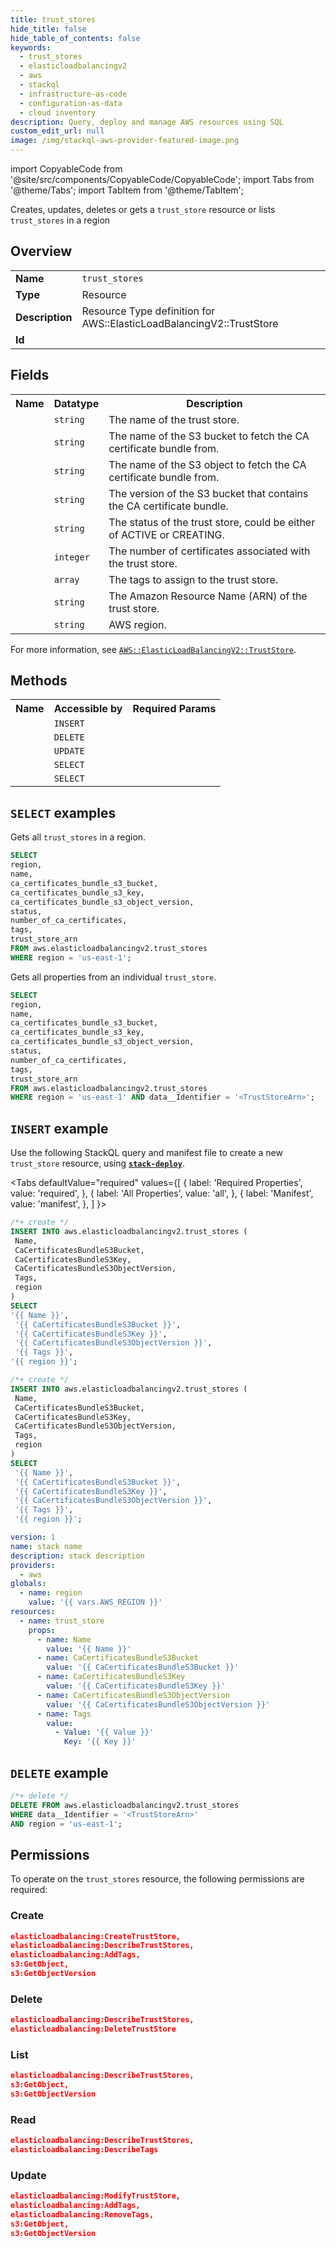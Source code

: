 ```yaml
---
title: trust_stores
hide_title: false
hide_table_of_contents: false
keywords:
  - trust_stores
  - elasticloadbalancingv2
  - aws
  - stackql
  - infrastructure-as-code
  - configuration-as-data
  - cloud inventory
description: Query, deploy and manage AWS resources using SQL
custom_edit_url: null
image: /img/stackql-aws-provider-featured-image.png
---
```


import CopyableCode from '@site/src/components/CopyableCode/CopyableCode';
import Tabs from '@theme/Tabs';
import TabItem from '@theme/TabItem';

Creates, updates, deletes or gets a <code>trust_store</code> resource or lists <code>trust_stores</code> in a region

## Overview
<table>
<tbody>
<tr><td><b>Name</b></td><td><code>trust_stores</code></td></tr>
<tr><td><b>Type</b></td><td>Resource</td></tr>
<tr><td><b>Description</b></td><td>Resource Type definition for AWS::ElasticLoadBalancingV2::TrustStore</td></tr>
<tr><td><b>Id</b></td><td><CopyableCode code="aws.elasticloadbalancingv2.trust_stores" /></td></tr>
</tbody>
</table>

## Fields
<table>
<tbody>
<tr><th>Name</th><th>Datatype</th><th>Description</th></tr><tr><td><CopyableCode code="name" /></td><td><code>string</code></td><td>The name of the trust store.</td></tr>
<tr><td><CopyableCode code="ca_certificates_bundle_s3_bucket" /></td><td><code>string</code></td><td>The name of the S3 bucket to fetch the CA certificate bundle from.</td></tr>
<tr><td><CopyableCode code="ca_certificates_bundle_s3_key" /></td><td><code>string</code></td><td>The name of the S3 object to fetch the CA certificate bundle from.</td></tr>
<tr><td><CopyableCode code="ca_certificates_bundle_s3_object_version" /></td><td><code>string</code></td><td>The version of the S3 bucket that contains the CA certificate bundle.</td></tr>
<tr><td><CopyableCode code="status" /></td><td><code>string</code></td><td>The status of the trust store, could be either of ACTIVE or CREATING.</td></tr>
<tr><td><CopyableCode code="number_of_ca_certificates" /></td><td><code>integer</code></td><td>The number of certificates associated with the trust store.</td></tr>
<tr><td><CopyableCode code="tags" /></td><td><code>array</code></td><td>The tags to assign to the trust store.</td></tr>
<tr><td><CopyableCode code="trust_store_arn" /></td><td><code>string</code></td><td>The Amazon Resource Name (ARN) of the trust store.</td></tr>
<tr><td><CopyableCode code="region" /></td><td><code>string</code></td><td>AWS region.</td></tr>
</tbody>
</table>

For more information, see <a href="https://docs.aws.amazon.com/AWSCloudFormation/latest/UserGuide/aws-resource-elasticloadbalancingv2-truststore.html"><code>AWS::ElasticLoadBalancingV2::TrustStore</code></a>.

## Methods

<table>
<tbody>
  <tr>
    <th>Name</th>
    <th>Accessible by</th>
    <th>Required Params</th>
  </tr>
  <tr>
    <td><CopyableCode code="create_resource" /></td>
    <td><code>INSERT</code></td>
    <td><CopyableCode code="region" /></td>
  </tr>
  <tr>
    <td><CopyableCode code="delete_resource" /></td>
    <td><code>DELETE</code></td>
    <td><CopyableCode code="data__Identifier, region" /></td>
  </tr>
  <tr>
    <td><CopyableCode code="update_resource" /></td>
    <td><code>UPDATE</code></td>
    <td><CopyableCode code="data__Identifier, data__PatchDocument, region" /></td>
  </tr>
  <tr>
    <td><CopyableCode code="list_resources" /></td>
    <td><code>SELECT</code></td>
    <td><CopyableCode code="region" /></td>
  </tr>
  <tr>
    <td><CopyableCode code="get_resource" /></td>
    <td><code>SELECT</code></td>
    <td><CopyableCode code="data__Identifier, region" /></td>
  </tr>
</tbody>
</table>

## `SELECT` examples
Gets all <code>trust_stores</code> in a region.
```sql
SELECT
region,
name,
ca_certificates_bundle_s3_bucket,
ca_certificates_bundle_s3_key,
ca_certificates_bundle_s3_object_version,
status,
number_of_ca_certificates,
tags,
trust_store_arn
FROM aws.elasticloadbalancingv2.trust_stores
WHERE region = 'us-east-1';
```
Gets all properties from an individual <code>trust_store</code>.
```sql
SELECT
region,
name,
ca_certificates_bundle_s3_bucket,
ca_certificates_bundle_s3_key,
ca_certificates_bundle_s3_object_version,
status,
number_of_ca_certificates,
tags,
trust_store_arn
FROM aws.elasticloadbalancingv2.trust_stores
WHERE region = 'us-east-1' AND data__Identifier = '<TrustStoreArn>';
```

## `INSERT` example

Use the following StackQL query and manifest file to create a new <code>trust_store</code> resource, using [__`stack-deploy`__](https://pypi.org/project/stack-deploy/).

<Tabs
    defaultValue="required"
    values={[
      { label: 'Required Properties', value: 'required', },
      { label: 'All Properties', value: 'all', },
      { label: 'Manifest', value: 'manifest', },
    ]
}>
<TabItem value="required">

```sql
/*+ create */
INSERT INTO aws.elasticloadbalancingv2.trust_stores (
 Name,
 CaCertificatesBundleS3Bucket,
 CaCertificatesBundleS3Key,
 CaCertificatesBundleS3ObjectVersion,
 Tags,
 region
)
SELECT 
'{{ Name }}',
 '{{ CaCertificatesBundleS3Bucket }}',
 '{{ CaCertificatesBundleS3Key }}',
 '{{ CaCertificatesBundleS3ObjectVersion }}',
 '{{ Tags }}',
'{{ region }}';
```
</TabItem>
<TabItem value="all">

```sql
/*+ create */
INSERT INTO aws.elasticloadbalancingv2.trust_stores (
 Name,
 CaCertificatesBundleS3Bucket,
 CaCertificatesBundleS3Key,
 CaCertificatesBundleS3ObjectVersion,
 Tags,
 region
)
SELECT 
 '{{ Name }}',
 '{{ CaCertificatesBundleS3Bucket }}',
 '{{ CaCertificatesBundleS3Key }}',
 '{{ CaCertificatesBundleS3ObjectVersion }}',
 '{{ Tags }}',
 '{{ region }}';
```
</TabItem>
<TabItem value="manifest">

```yaml
version: 1
name: stack name
description: stack description
providers:
  - aws
globals:
  - name: region
    value: '{{ vars.AWS_REGION }}'
resources:
  - name: trust_store
    props:
      - name: Name
        value: '{{ Name }}'
      - name: CaCertificatesBundleS3Bucket
        value: '{{ CaCertificatesBundleS3Bucket }}'
      - name: CaCertificatesBundleS3Key
        value: '{{ CaCertificatesBundleS3Key }}'
      - name: CaCertificatesBundleS3ObjectVersion
        value: '{{ CaCertificatesBundleS3ObjectVersion }}'
      - name: Tags
        value:
          - Value: '{{ Value }}'
            Key: '{{ Key }}'

```
</TabItem>
</Tabs>

## `DELETE` example

```sql
/*+ delete */
DELETE FROM aws.elasticloadbalancingv2.trust_stores
WHERE data__Identifier = '<TrustStoreArn>'
AND region = 'us-east-1';
```

## Permissions

To operate on the <code>trust_stores</code> resource, the following permissions are required:

### Create
```json
elasticloadbalancing:CreateTrustStore,
elasticloadbalancing:DescribeTrustStores,
elasticloadbalancing:AddTags,
s3:GetObject,
s3:GetObjectVersion
```

### Delete
```json
elasticloadbalancing:DescribeTrustStores,
elasticloadbalancing:DeleteTrustStore
```

### List
```json
elasticloadbalancing:DescribeTrustStores,
s3:GetObject,
s3:GetObjectVersion
```

### Read
```json
elasticloadbalancing:DescribeTrustStores,
elasticloadbalancing:DescribeTags
```

### Update
```json
elasticloadbalancing:ModifyTrustStore,
elasticloadbalancing:AddTags,
elasticloadbalancing:RemoveTags,
s3:GetObject,
s3:GetObjectVersion
```

